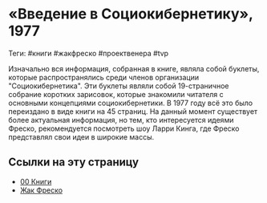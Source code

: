 # «Введение в Социокибернетику», 1977

Теги: #книги #жакфреско #проектвенера #tvp

Изначально вся информация, собранная в книге, являла собой буклеты, которые распространялись среди членов организации "Социокибернетика". Эти буклеты являли собой 19-страничное собрание коротких зарисовок, которые знакомили читателя с основными концепциями социокибернетики. В 1977 году всё это было переиздано в виде книги на 45 страниц. На данный момент существует более актуальная информация, но тем, кто интересуется идеями Фреско, рекомендуется посмотреть шоу Ларри Кинга, где Фреско представлял свои идеи в широкие массы.

## Ссылки на эту страницу

- [00 Книги](00%20%D0%9A%D0%BD%D0%B8%D0%B3%D0%B8.md)
- [Жак Фреско](%D0%96%D0%B0%D0%BA%20%D0%A4%D1%80%D0%B5%D1%81%D0%BA%D0%BE.md)